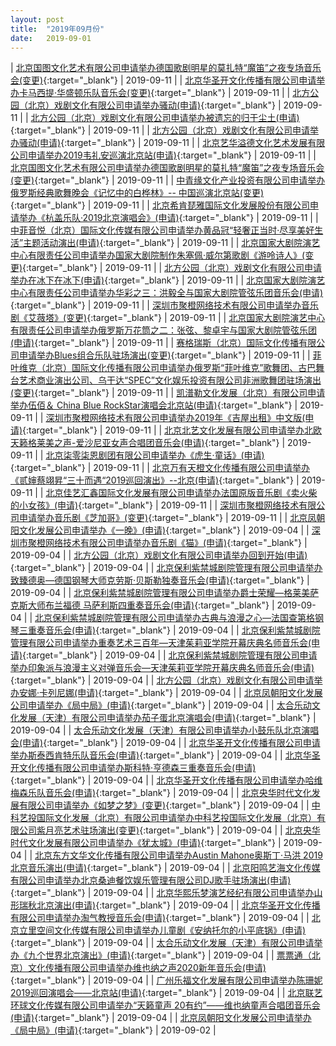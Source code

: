 ```yaml
---
layout: post
title:  "2019年09月份"
date:   2019-09-01
---
```


| [北京国图文化艺术有限公司申请举办德国歌剧明星的莫扎特“魔笛”之夜专场音乐会(变更)](http://www.beijing.gov.cn/zfxxgk/110021/xzspjggs53/2019-09/11/content_34efff0efae147f0b9ec69091e7a5b76.shtml){:target="_blank"} | 2019-09-11 |
| [北京华圣开文化传播有限公司申请举办卡马西提·华盛顿乐队音乐会(变更)](http://www.beijing.gov.cn/zfxxgk/110021/xzspjggs53/2019-09/11/content_66b419e9612241558638480fbf9fc7c1.shtml){:target="_blank"} | 2019-09-11 |
| [北方公园（北京）戏剧文化有限公司申请举办骚动(申请)](http://www.beijing.gov.cn/zfxxgk/110021/xzspjggs53/2019-09/11/content_a09d515fcf584db98faa5cc7a6b9a3b1.shtml){:target="_blank"} | 2019-09-11 |
| [北方公园（北京）戏剧文化有限公司申请举办被遗忘的归于尘土(申请)](http://www.beijing.gov.cn/zfxxgk/110021/xzspjggs53/2019-09/11/content_ad2a23394f36474eb0ad0a03b58fb826.shtml){:target="_blank"} | 2019-09-11 |
| [北方公园（北京）戏剧文化有限公司申请举办骚动(申请)](http://www.beijing.gov.cn/zfxxgk/110021/xzspjggs53/2019-09/11/content_4f6368d845814174a51e7f83ba326d08.shtml){:target="_blank"} | 2019-09-11 |
| [北京艺华溢德文化艺术发展有限公司申请举办2019韦礼安巡演北京站(申请)](http://www.beijing.gov.cn/zfxxgk/110021/xzspjggs53/2019-09/11/content_fc2f5647ddab49928a3ae23db5fb9589.shtml){:target="_blank"} | 2019-09-11 |
| [北京国图文化艺术有限公司申请举办德国歌剧明星的莫扎特“魔笛”之夜专场音乐会(变更)](http://www.beijing.gov.cn/zfxxgk/110021/xzspjggs53/2019-09/11/content_7bd8300648904fecaf86bce35801efb2.shtml){:target="_blank"} | 2019-09-11 |
| [中青缘文化产业投资有限公司申请举办俄罗斯经典歌舞晚会《记忆中的白桦林》-- 中国巡演北京站(变更)](http://www.beijing.gov.cn/zfxxgk/110021/xzspjggs53/2019-09/11/content_11240c0eb0bd466695a785c98b5a3576.shtml){:target="_blank"} | 2019-09-11 |
| [北京希肯琵雅国际文化发展股份有限公司申请举办《杭盖乐队·2019北京演唱会》(申请)](http://www.beijing.gov.cn/zfxxgk/110021/xzspjggs53/2019-09/11/content_7c18b2af967241b78190ac9a29d27ee9.shtml){:target="_blank"} | 2019-09-11 |
| [中菲音悦（北京）国际文化传媒有限公司申请举办黄品冠“轻奢正当时·尽享美好生活”主题活动演出(申请)](http://www.beijing.gov.cn/zfxxgk/110021/xzspjggs53/2019-09/11/content_3d9481800ddd489781acb684869c5e1f.shtml){:target="_blank"} | 2019-09-11 |
| [北京国家大剧院演艺中心有限责任公司申请举办国家大剧院制作朱塞佩·威尔第歌剧《游呤诗人》(变更)](http://www.beijing.gov.cn/zfxxgk/110021/xzspjggs53/2019-09/11/content_eaa05d77da0040329bfc216068e730e4.shtml){:target="_blank"} | 2019-09-11 |
| [北方公园（北京）戏剧文化有限公司申请举办在冰下在冰下(申请)](http://www.beijing.gov.cn/zfxxgk/110021/xzspjggs53/2019-09/11/content_d7eb8dcfb3b84c1797a2074381de589c.shtml){:target="_blank"} | 2019-09-11 |
| [北京国家大剧院演艺中心有限责任公司申请举办华彩之三：洪毅全与国家大剧院管弦乐团音乐会(申请)](http://www.beijing.gov.cn/zfxxgk/110021/xzspjggs53/2019-09/11/content_5dad25ed61d0403fa9f4e4300ced97b9.shtml){:target="_blank"} | 2019-09-11 |
| [深圳市聚橙网络技术有限公司申请举办音乐剧《艾薇塔》(变更)](http://www.beijing.gov.cn/zfxxgk/110021/xzspjggs53/2019-09/11/content_a188254f2d034c0880b82fea744c689a.shtml){:target="_blank"} | 2019-09-11 |
| [北京国家大剧院演艺中心有限责任公司申请举办俄罗斯万花筒之二：张弦、黎卓宇与国家大剧院管弦乐团(申请)](http://www.beijing.gov.cn/zfxxgk/110021/xzspjggs53/2019-09/11/content_deb424160ecf472692449f036d6dbbd4.shtml){:target="_blank"} | 2019-09-11 |
| [赛格瑞斯（北京）国际文化传播有限公司申请举办Blues组合乐队驻场演出(变更)](http://www.beijing.gov.cn/zfxxgk/110021/xzspjggs53/2019-09/11/content_c30d5c46be7547ff97ec4c2ec4c11e1d.shtml){:target="_blank"} | 2019-09-11 |
| [菲叶维克（北京）国际文化传播有限公司申请举办俄罗斯“菲叶维克”歌舞团、古巴舞台艺术商业演出公司、乌干达“SPEC”文化娱乐投资有限公司非洲歌舞团驻场演出(变更)](http://www.beijing.gov.cn/zfxxgk/110021/xzspjggs53/2019-09/11/content_bffd79b274de4296a73531a6480e66e9.shtml){:target="_blank"} | 2019-09-11 |
| [凯潽勒文化发展（北京）有限公司申请举办伍佰＆ China Blue RockStar演唱会北京站(申请)](http://www.beijing.gov.cn/zfxxgk/110021/xzspjggs53/2019-09/11/content_907c1bf036ae469a830d0d8284f417f8.shtml){:target="_blank"} | 2019-09-11 |
| [深圳市聚橙网络技术有限公司申请举办2019年《吉屋出租》中文版(申请)](http://www.beijing.gov.cn/zfxxgk/110021/xzspjggs53/2019-09/11/content_cc04f608cc024bcd9f1499cb43876b1f.shtml){:target="_blank"} | 2019-09-11 |
| [北京北艺文化发展有限公司申请举办北欧天籁格莱美之声-爱沙尼亚女声合唱团音乐会(申请)](http://www.beijing.gov.cn/zfxxgk/110021/xzspjggs53/2019-09/11/content_e716657c3de54141bc854aec718baee3.shtml){:target="_blank"} | 2019-09-11 |
| [北京柒零柒恩剧团有限公司申请举办《虎生·童话》(申请)](http://www.beijing.gov.cn/zfxxgk/110021/xzspjggs53/2019-09/11/content_f054cc87a56d4146b118aa4d2a20f1e2.shtml){:target="_blank"} | 2019-09-11 |
| [北京万有天橙文化传播有限公司申请举办《贰婶蔡翊昇“三十而遇“2019巡回演出》--北京(申请)](http://www.beijing.gov.cn/zfxxgk/110021/xzspjggs53/2019-09/11/content_5a149dfd141448ebb190963762c7019e.shtml){:target="_blank"} | 2019-09-11 |
| [北京佳艺汇鑫国际文化发展有限公司申请举办法国原版音乐剧《卖火柴的小女孩》(申请)](http://www.beijing.gov.cn/zfxxgk/110021/xzspjggs53/2019-09/11/content_8511033ee9814b7bbd85b64de5b54f4c.shtml){:target="_blank"} | 2019-09-11 |
| [深圳市聚橙网络技术有限公司申请举办音乐剧《芝加哥》(变更)](http://www.beijing.gov.cn/zfxxgk/110021/xzspjggs53/2019-09/11/content_ad65f020e109440084ee507cda9f8e12.shtml){:target="_blank"} | 2019-09-11 |
| [北京凤朝阳文化发展公司申请举办《一晚》(申请)](http://www.beijing.gov.cn/zfxxgk/110021/xzspjggs53/2019-09/04/content_ca3d7c4954b5419da2489628c4ffbf2e.shtml){:target="_blank"} | 2019-09-04 |
| [深圳市聚橙网络技术有限公司申请举办音乐剧《猫》(申请)](http://www.beijing.gov.cn/zfxxgk/110021/xzspjggs53/2019-09/04/content_7f3f79aa4d1c4a699fdf7c8181f8234a.shtml){:target="_blank"} | 2019-09-04 |
| [北方公园（北京）戏剧文化有限公司申请举办回到开始(申请)](http://www.beijing.gov.cn/zfxxgk/110021/xzspjggs53/2019-09/04/content_507e3cf3dd7243e3a6eadfd577617b23.shtml){:target="_blank"} | 2019-09-04 |
| [北京保利紫禁城剧院管理有限公司申请举办致臻德奥—德国钢琴大师克劳斯·贝斯勒独奏音乐会(申请)](http://www.beijing.gov.cn/zfxxgk/110021/xzspjggs53/2019-09/04/content_10d5e73f8ca04d2f9236607b6d8fed99.shtml){:target="_blank"} | 2019-09-04 |
| [北京保利紫禁城剧院管理有限公司申请举办爵士荣耀—格莱美萨克斯大师布兰福德 马萨利斯四重奏音乐会(申请)](http://www.beijing.gov.cn/zfxxgk/110021/xzspjggs53/2019-09/04/content_d426c520a8d447fa95e9c6b0d0d178f9.shtml){:target="_blank"} | 2019-09-04 |
| [北京保利紫禁城剧院管理有限公司申请举办古典与浪漫之心—法国查第格钢琴三重奏音乐会(申请)](http://www.beijing.gov.cn/zfxxgk/110021/xzspjggs53/2019-09/04/content_785bfa43111444299407787e96ce1c06.shtml){:target="_blank"} | 2019-09-04 |
| [北京保利紫禁城剧院管理有限公司申请举办重奏艺术三百年—天津茱莉亚学院开幕庆典名师音乐会(申请)](http://www.beijing.gov.cn/zfxxgk/110021/xzspjggs53/2019-09/04/content_7516f390cea441c3942b005342454c3d.shtml){:target="_blank"} | 2019-09-04 |
| [北京保利紫禁城剧院管理有限公司申请举办印象派与浪漫主义对弹音乐会—天津茱莉亚学院开幕庆典名师音乐会(申请)](http://www.beijing.gov.cn/zfxxgk/110021/xzspjggs53/2019-09/04/content_119ee220487d4b28821ac27270724862.shtml){:target="_blank"} | 2019-09-04 |
| [北方公园（北京）戏剧文化有限公司申请举办安娜·卡列尼娜(申请)](http://www.beijing.gov.cn/zfxxgk/110021/xzspjggs53/2019-09/04/content_3f5c989e6c05473db8c86ae6826b2c67.shtml){:target="_blank"} | 2019-09-04 |
| [北京凤朝阳文化发展公司申请举办《局中局》(申请)](http://www.beijing.gov.cn/zfxxgk/110021/xzspjggs53/2019-09/04/content_cc459d7b796a4277b08b49a56a873166.shtml){:target="_blank"} | 2019-09-04 |
| [太合乐动文化发展（天津）有限公司申请举办茄子蛋北京演唱会(申请)](http://www.beijing.gov.cn/zfxxgk/110021/xzspjggs53/2019-09/04/content_81bb38634e304c019ff13a67be3e5596.shtml){:target="_blank"} | 2019-09-04 |
| [太合乐动文化发展（天津）有限公司申请举办小鼓乐队北京演唱会(申请)](http://www.beijing.gov.cn/zfxxgk/110021/xzspjggs53/2019-09/04/content_ff130bfbfab64727b8400272d419f8bd.shtml){:target="_blank"} | 2019-09-04 |
| [北京华圣开文化传播有限公司申请举办斯泰西肯特乐队音乐会(申请)](http://www.beijing.gov.cn/zfxxgk/110021/xzspjggs53/2019-09/04/content_aae2a35778704f2382f1328983ef81fe.shtml){:target="_blank"} | 2019-09-04 |
| [北京华圣开文化传播有限公司申请举办斯科特·亨德森三重奏音乐会(申请)](http://www.beijing.gov.cn/zfxxgk/110021/xzspjggs53/2019-09/04/content_cfb0d253a57947429b86b98e9fa3faa5.shtml){:target="_blank"} | 2019-09-04 |
| [北京华圣开文化传播有限公司申请举办哈维梅森乐队音乐会(申请)](http://www.beijing.gov.cn/zfxxgk/110021/xzspjggs53/2019-09/04/content_b631a2fc18cb46d7a68130348c06cd11.shtml){:target="_blank"} | 2019-09-04 |
| [北京央华时代文化发展有限公司申请举办《如梦之梦》(变更)](http://www.beijing.gov.cn/zfxxgk/110021/xzspjggs53/2019-09/04/content_88f7f32c66dc4fbe96445b5181a242b3.shtml){:target="_blank"} | 2019-09-04 |
| [中科艺投国际文化发展（北京）有限公司申请举办中科艺投国际文化发展（北京）有限公司紫月亮艺术驻场演出(变更)](http://www.beijing.gov.cn/zfxxgk/110021/xzspjggs53/2019-09/04/content_7056839fbd9e4f29ac4e9ed6063c7460.shtml){:target="_blank"} | 2019-09-04 |
| [北京央华时代文化发展有限公司申请举办《犹太城》(申请)](http://www.beijing.gov.cn/zfxxgk/110021/xzspjggs53/2019-09/04/content_05c4335fba3f4ddd9d3a0830a9dc6f18.shtml){:target="_blank"} | 2019-09-04 |
| [北京东方文华文化传播有限公司申请举办Austin Mahone奥斯丁·马洪 2019 北京音乐演出(申请)](http://www.beijing.gov.cn/zfxxgk/110021/xzspjggs53/2019-09/04/content_6ea50505b4374da79e3df58832a05df6.shtml){:target="_blank"} | 2019-09-04 |
| [北京阳鸣艺海文化传媒有限公司申请举办北京桑迪餐饮娱乐管理有限公司DJ歌手驻场演出(申请)](http://www.beijing.gov.cn/zfxxgk/110021/xzspjggs53/2019-09/04/content_d222000e525a479dadbeb861c3c94829.shtml){:target="_blank"} | 2019-09-04 |
| [北京华熙乐梦演艺经纪有限公司申请举办山形瑞秋北京演出(申请)](http://www.beijing.gov.cn/zfxxgk/110021/xzspjggs53/2019-09/04/content_de781a73a9504838b18f2a09f5dbb71b.shtml){:target="_blank"} | 2019-09-04 |
| [北京华圣开文化传播有限公司申请举办淘气教授音乐会(申请)](http://www.beijing.gov.cn/zfxxgk/110021/xzspjggs53/2019-09/04/content_807e58ad7c0d4e2da8e665ef6fd7d363.shtml){:target="_blank"} | 2019-09-04 |
| [北京立里空间文化传媒有限公司申请举办儿童剧《安纳托尔的小平底锅》(申请)](http://www.beijing.gov.cn/zfxxgk/110021/xzspjggs53/2019-09/04/content_46dce26b69ea4e4392d9e5b6d411bff5.shtml){:target="_blank"} | 2019-09-04 |
| [太合乐动文化发展（天津）有限公司申请举办《九个世界北京演出》(申请)](http://www.beijing.gov.cn/zfxxgk/110021/xzspjggs53/2019-09/04/content_ebf5ae2fecc04ef08125b930ff493d30.shtml){:target="_blank"} | 2019-09-04 |
| [票票通（北京）文化传播有限公司申请举办维也纳之声2020新年音乐会(申请)](http://www.beijing.gov.cn/zfxxgk/110021/xzspjggs53/2019-09/04/content_50d1c0e23358413894077b56cad4185b.shtml){:target="_blank"} | 2019-09-04 |
| [广州乐福文化发展有限公司申请举办陈珊妮2019巡回演唱会——北京站(申请)](http://www.beijing.gov.cn/zfxxgk/110021/xzspjggs53/2019-09/04/content_f0e967d0a38a47389df3d82656ed7d36.shtml){:target="_blank"} | 2019-09-04 |
| [北京联艺环球文化传媒有限公司申请举办“天籁童声 20有约”——维也纳童声合唱团音乐会(申请)](http://www.beijing.gov.cn/zfxxgk/110021/xzspjggs53/2019-09/04/content_5545eb008a154044ba030b61a89fe407.shtml){:target="_blank"} | 2019-09-04 |
| [北京凤朝阳文化发展公司申请举办《局中局》(申请)](http://www.beijing.gov.cn/zfxxgk/110021/xzspjggs53/2019-09/02/content_d36176e20a764fa5984f881f70e68e95.shtml){:target="_blank"} | 2019-09-02 |

